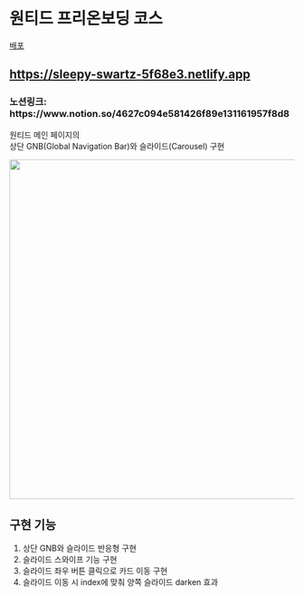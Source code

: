 # 원티드 프리온보딩 코스

[배포](https://sleepy-swartz-5f68e3.netlify.app)
<h2><a href="https://sleepy-swartz-5f68e3.netlify.app" target="_blank">https://sleepy-swartz-5f68e3.netlify.app</a></h2>
<h3>노션링크: https://www.notion.so/4627c094e581426f89e131161957f8d8</h3>

원티드 메인 페이지의 <br/>
상단 GNB(Global Navigation Bar)와 슬라이드(Carousel) 구현

<img src="https://user-images.githubusercontent.com/68722179/150066998-77c333e2-2842-4d35-97e9-2a8d4ace690c.png" width="600" />

## 구현 기능
1. 상단 GNB와 슬라이드 반응형 구현
2. 슬라이드 스와이프 기능 구현 
3. 슬라이드 좌우 버튼 클릭으로 카드 이동 구현
4. 슬라이드 이동 시 index에 맞춰 양쪽 슬라이드 darken 효과
